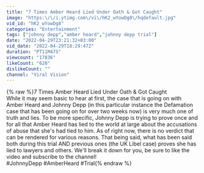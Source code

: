```yaml
---
title: "7 Times Amber Heard Lied Under Oath & Got Caught"
image: "https:\/\/i.ytimg.com\/vi\/hK2_wYowDg8\/hqdefault.jpg"
vid_id: "hK2_wYowDg8"
categories: "Entertainment"
tags: ["johnny depp","amber heard","johnny depp trial"]
date: "2022-04-29T23:21:32+03:00"
vid_date: "2022-04-29T18:29:47Z"
duration: "PT11M47S"
viewcount: "17836"
likeCount: "620"
dislikeCount: ""
channel: "Viral Vision"
---
```

{% raw %}7 Times Amber Heard Lied Under Oath &amp; Got Caught<br />While it may seem basic to hear at first, the case that is going on with Amber Heard and Johnny Depp (in this particular instance the Defamation case that has been going on for over two weeks now) is very much one of truth and lies. To be more specific, Johnny Depp is trying to prove once and for all that Amber Heard has lied to the world at large about the accusations of abuse that she's had tied to him. As of right now, there is no verdict that can be rendered for various reasons. That being said, what has been said both during this trial AND previous ones (the UK Libel case) proves she has lied to lawyers and others. We'll break it down for you, be sure to like the video and subscribe to the channel!<br />#JohnnyDepp #AmberHeard #Trial{% endraw %}
